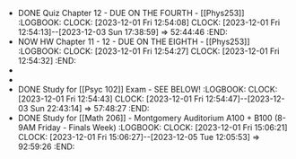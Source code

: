 - DONE Quiz Chapter 12 - DUE ON THE FOURTH - [[Phys253]]
  :LOGBOOK:
  CLOCK: [2023-12-01 Fri 12:54:08]
  CLOCK: [2023-12-01 Fri 12:54:13]--[2023-12-03 Sun 17:38:59] =>  52:44:46
  :END:
- NOW HW Chapter 11 - 12 - DUE ON THE EIGHTH - [[Phys253]]
  :LOGBOOK:
  CLOCK: [2023-12-01 Fri 12:54:27]
  CLOCK: [2023-12-01 Fri 12:54:32]
  :END:
-
-
- DONE Study for [[Psyc 102]] Exam - SEE BELOW!
  :LOGBOOK:
  CLOCK: [2023-12-01 Fri 12:54:43]
  CLOCK: [2023-12-01 Fri 12:54:47]--[2023-12-03 Sun 22:43:14] =>  57:48:27
  :END:
- DONE Study for [[Math 206]] - Montgomery Auditorium A100 + B100 (8-9AM Friday - Finals Week)
  :LOGBOOK:
  CLOCK: [2023-12-01 Fri 15:06:21]
  CLOCK: [2023-12-01 Fri 15:06:27]--[2023-12-05 Tue 12:05:53] =>  92:59:26
  :END: